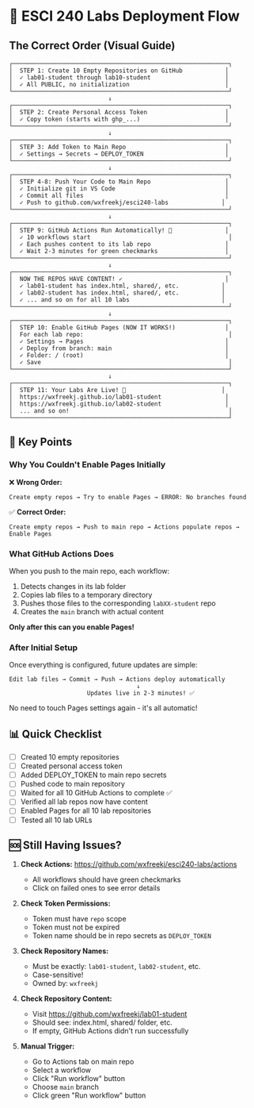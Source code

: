 # 🔄 ESCI 240 Labs Deployment Flow

## The Correct Order (Visual Guide)

```
┌─────────────────────────────────────────────────────────────┐
│  STEP 1: Create 10 Empty Repositories on GitHub            │
│  ✓ lab01-student through lab10-student                     │
│  ✓ All PUBLIC, no initialization                           │
└─────────────────────────────────────────────────────────────┘
                            ↓
┌─────────────────────────────────────────────────────────────┐
│  STEP 2: Create Personal Access Token                      │
│  ✓ Copy token (starts with ghp_...)                        │
└─────────────────────────────────────────────────────────────┘
                            ↓
┌─────────────────────────────────────────────────────────────┐
│  STEP 3: Add Token to Main Repo                            │
│  ✓ Settings → Secrets → DEPLOY_TOKEN                       │
└─────────────────────────────────────────────────────────────┘
                            ↓
┌─────────────────────────────────────────────────────────────┐
│  STEP 4-8: Push Your Code to Main Repo                     │
│  ✓ Initialize git in VS Code                               │
│  ✓ Commit all files                                        │
│  ✓ Push to github.com/wxfreekj/esci240-labs               │
└─────────────────────────────────────────────────────────────┘
                            ↓
┌─────────────────────────────────────────────────────────────┐
│  STEP 9: GitHub Actions Run Automatically! 🎉               │
│  ✓ 10 workflows start                                       │
│  ✓ Each pushes content to its lab repo                     │
│  ✓ Wait 2-3 minutes for green checkmarks                   │
└─────────────────────────────────────────────────────────────┘
                            ↓
┌─────────────────────────────────────────────────────────────┐
│  NOW THE REPOS HAVE CONTENT! ✓                             │
│  ✓ lab01-student has index.html, shared/, etc.            │
│  ✓ lab02-student has index.html, shared/, etc.            │
│  ✓ ... and so on for all 10 labs                          │
└─────────────────────────────────────────────────────────────┘
                            ↓
┌─────────────────────────────────────────────────────────────┐
│  STEP 10: Enable GitHub Pages (NOW IT WORKS!)              │
│  For each lab repo:                                         │
│  ✓ Settings → Pages                                        │
│  ✓ Deploy from branch: main                                │
│  ✓ Folder: / (root)                                        │
│  ✓ Save                                                     │
└─────────────────────────────────────────────────────────────┘
                            ↓
┌─────────────────────────────────────────────────────────────┐
│  STEP 11: Your Labs Are Live! 🚀                           │
│  https://wxfreekj.github.io/lab01-student                  │
│  https://wxfreekj.github.io/lab02-student                  │
│  ... and so on!                                             │
└─────────────────────────────────────────────────────────────┘
```

## 🎯 Key Points

### Why You Couldn't Enable Pages Initially

❌ **Wrong Order:**

```
Create empty repos → Try to enable Pages → ERROR: No branches found
```

✅ **Correct Order:**

```
Create empty repos → Push to main repo → Actions populate repos → Enable Pages
```

### What GitHub Actions Does

When you push to the main repo, each workflow:

1. Detects changes in its lab folder
2. Copies lab files to a temporary directory
3. Pushes those files to the corresponding `labXX-student` repo
4. Creates the `main` branch with actual content

**Only after this can you enable Pages!**

### After Initial Setup

Once everything is configured, future updates are simple:

```
Edit lab files → Commit → Push → Actions deploy automatically
                                    ↓
                      Updates live in 2-3 minutes! ✅
```

No need to touch Pages settings again - it's all automatic!

## 📊 Quick Checklist

- [ ] Created 10 empty repositories
- [ ] Created personal access token
- [ ] Added DEPLOY_TOKEN to main repo secrets
- [ ] Pushed code to main repository
- [ ] Waited for all 10 GitHub Actions to complete ✅
- [ ] Verified all lab repos now have content
- [ ] Enabled Pages for all 10 lab repositories
- [ ] Tested all 10 lab URLs

## 🆘 Still Having Issues?

1. **Check Actions:** https://github.com/wxfreekj/esci240-labs/actions

   - All workflows should have green checkmarks
   - Click on failed ones to see error details

2. **Check Token Permissions:**

   - Token must have `repo` scope
   - Token must not be expired
   - Token name should be in repo secrets as `DEPLOY_TOKEN`

3. **Check Repository Names:**

   - Must be exactly: `lab01-student`, `lab02-student`, etc.
   - Case-sensitive!
   - Owned by: `wxfreekj`

4. **Check Repository Content:**

   - Visit https://github.com/wxfreekj/lab01-student
   - Should see: index.html, shared/ folder, etc.
   - If empty, GitHub Actions didn't run successfully

5. **Manual Trigger:**
   - Go to Actions tab on main repo
   - Select a workflow
   - Click "Run workflow" button
   - Choose `main` branch
   - Click green "Run workflow" button
